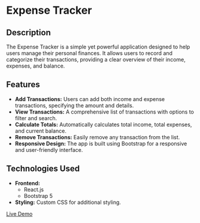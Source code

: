 # Expense Tracker

## Description
The Expense Tracker is a simple yet powerful application designed to help users manage their personal finances. It allows users to record and categorize their transactions, providing a clear overview of their income, expenses, and balance.

## Features
- **Add Transactions:** Users can add both income and expense transactions, specifying the amount and details.
- **View Transactions:** A comprehensive list of transactions with options to filter and search.
- **Calculate Totals:** Automatically calculates total income, total expenses, and current balance.
- **Remove Transactions:** Easily remove any transaction from the list.
- **Responsive Design:** The app is built using Bootstrap for a responsive and user-friendly interface.

## Technologies Used
- **Frontend:** 
  - React.js
  - Bootstrap 5
- **Styling:** Custom CSS for additional styling.

[Live Demo](https://lakshmi-321.github.io/expense-tracker/)
